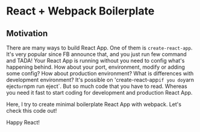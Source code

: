 # React + Webpack Boilerplate

## Motivation
There are many ways to build React App. One of them is `create-react-app`. It's very popular since FB announce that, and you just run few command and TADA! Your React App is running without you need to config what's happening behind. How about your port, environment, modify or adding some config? How about production environment? What is differences with development environment? It's possible on 'create-react-app` if you do `yarn eject` or `npm run eject`. But so much code that you have to read. Whereas you need it fast to start coding for development and production React App.

Here, I try to create minimal boilerplate React App with webpack. Let's check this code out!

Happy React!